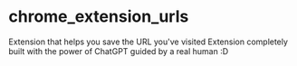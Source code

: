 # chrome_extension_urls
Extension that helps you save the URL you've visited
Extension completely built with the power of ChatGPT guided by a real human :D
